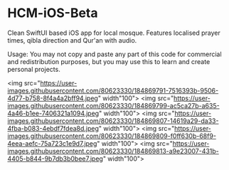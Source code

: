 # HCM-iOS-Beta
Clean SwiftUI based iOS app for local mosque. Features localised prayer times, qibla direction and Qur'an with audio. 


Usage: You may not copy and paste any part of this code for commercial and redistribution purposes, but you may use this to learn and create personal projects.



<img src="https://user-images.githubusercontent.com/80623330/184869791-7516393b-9506-4d77-b758-8f4a4a2bff94.jpeg" width"100">
<img src="https://user-images.githubusercontent.com/80623330/184869799-ac5ca27b-a635-4a46-b1ee-7406321a1094.jpeg" width"100">
<img src="https://user-images.githubusercontent.com/80623330/184869807-14619a29-da33-4fba-b083-4ebdf7fdea8d.jpeg" width"100">
<img src="https://user-images.githubusercontent.com/80623330/184869809-f0ff630b-68f9-4eea-aefc-75a723c1e9d7.jpeg" width"100">
<img src="https://user-images.githubusercontent.com/80623330/184869813-a9e23007-431b-4405-b844-9b7db3b0bee7.jpeg" width"100">
